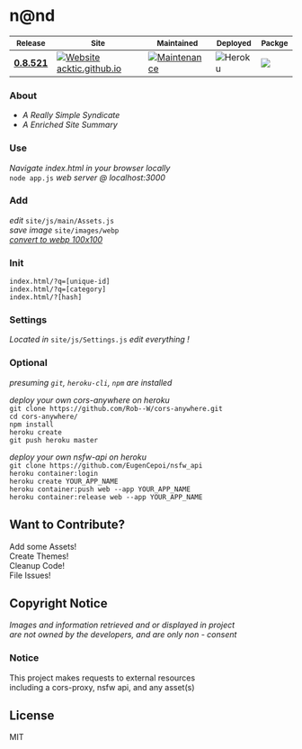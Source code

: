 # n@nd

<sub>Release</sub> | <sub>Site</sub> | <sub>Maintained</sub> | <sub>Deployed</sub> | <sub>Packge</sub> |
--- | --- | --- | --- | --- |
[<b>0.8.521</b>](https://github.com/acktic/acktic.github.io/releases/tag/0.8.521 "0.8.521") | [![Website acktic.github.io](https://img.shields.io/website-up-down-green-red/https/acktic.github.io.svg)](https://acktic.github.io/) | [![Maintenance](https://img.shields.io/badge/Maintained%3F-yes-green.svg)](https://GitHub.com/acktic/acktic.github.io/graphs/commit-activity) | ![Heroku](https://pyheroku-badge.herokuapp.com/?app=acktic&style=plastic) | <img src='https://github.com/acktic/acktic.github.io/actions/workflows/node.js.yml/badge.svg'> |

### About

  - <em>A Really Simple Syndicate</em>
  - <em>A Enriched Site Summary</em>

### Use

  <em>Navigate index.html in your browser locally</em>  
  `node app.js` <em>web server @ localhost:3000</em>  

### Add

  <em>edit</em> `site/js/main/Assets.js`  
  <em>save image</em> `site/images/webp`  
  <em>[convert to webp 100x100](https://redketchup.io/image-resizer)</em>  

### Init

  `index.html/?q=[unique-id]`  
  `index.html/?q=[category]`  
  `index.html/?[hash]`  

### Settings

<em>Located in</em> `site/js/Settings.js` <em> edit everything !</em>

### Optional

<em>presuming `git`, `heroku-cli`, `npm` are installed</em>

<em>deploy your own cors-anywhere on heroku</em>  
`git clone https://github.com/Rob--W/cors-anywhere.git`  
`cd cors-anywhere/`  
`npm install`  
`heroku create`  
`git push heroku master`  

<em>deploy your own nsfw-api on heroku</em>  
`git clone https://github.com/EugenCepoi/nsfw_api`  
`heroku container:login`  
`heroku create YOUR_APP_NAME`  
`heroku container:push web --app YOUR_APP_NAME`  
`heroku container:release web --app YOUR_APP_NAME`  

Want to Contribute?
----

Add some Assets!  
Create Themes!  
Cleanup Code!  
File Issues!  

Copyright Notice
----

<em>Images and information retrieved and or displayed in project   
are not owned by the developers, and are only non - consent</em>

### Notice

  This project makes requests to external resources  
  including a cors-proxy, nsfw api, and any asset(s)

License
----

MIT
